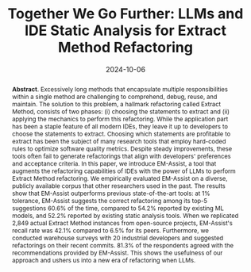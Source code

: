 ---
title: "Together We Go Further: LLMs and IDE Static Analysis for Extract Method Refactoring"
authors: '<i>Dorin Pomian, Abhiram Bellur, Malinda Dilhara, Zarina Kurbatova, Egor Bogomolov, Timofey Bryksin, and Danny Dig</i>'
status: "accepted"
collection: publications
permalink: /publications/2024-10-06-llms-for-extract-method
date: 2024-10-06
venue: "<b>ICSME'24</b>"
pdf: 'https://arxiv.org/abs/2401.15298'
data: 'https://llm-refactoring.github.io/'
tool: 'https://llm-refactoring.github.io/'
counter_id: 'C57'
level: 'A'
abstract: "<p><b>Abstract</b>. Excessively long methods that encapsulate multiple responsibilities within a single method are challenging to comprehend, debug, reuse, and maintain. The solution to this problem, a hallmark refactoring called Extract Method, consists of two phases: (i) choosing the statements to extract and (ii) applying the mechanics to perform this refactoring. While the application part has been a staple feature of all modern IDEs, they leave it up to developers to choose the statements to extract. Choosing which statements are profitable to extract has been the subject of many research tools that employ hard-coded rules to optimize software quality metrics. Despite steady improvements, these tools often fail to generate refactorings that align with developers' preferences and acceptance criteria. In this paper, we introduce EM-Assist, a tool that augments the refactoring capabilities of IDEs with the power of LLMs to perform Extract Method refactoring. We empirically evaluated EM-Assist on a diverse, publicly available corpus that other researchers used in the past. The results show that EM-Assist outperforms previous state-of-the-art tools: at 1% tolerance, EM-Assist suggests the correct refactoring among its top-5 suggestions 60.6% of the time, compared to 54.2% reported by existing ML models, and 52.2% reported by existing static analysis tools. When we replicated 2,849 actual Extract Method instances from open-source projects, EM-Assist's recall rate was 42.1% compared to 6.5% for its peers. Furthermore, we conducted warehouse surveys with 20 industrial developers and suggested refactorings on their recent commits. 81.3% of the respondents agreed with the recommendations provided by EM-Assist. This shows the usefulness of our approach and ushers us into a new era of refactoring when LLMs.</p>"
---